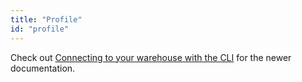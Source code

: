 ```yaml
---
title: "Profile"
id: "profile"
---
```



<Callout type="danger" title="This page has been deprecated">

Check out  [Connecting to your warehouse with the CLI](configure-your-profile) for the newer documentation.

</Callout>
